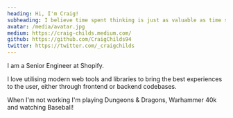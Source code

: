 ```yaml
---
heading: Hi, I'm Craig!
subheading: I believe time spent thinking is just as valuable as time spent doing
avatar: /media/avatar.jpg
medium: https://craig-childs.medium.com/
github: https://github.com/CraigChilds94
twitter: https://twitter.com/_craigchilds
---
```

I am a Senior Engineer at Shopify. 

I love utilising modern web tools and libraries to bring the best experiences to the user, either through frontend or backend codebases.

When I'm not working I'm playing Dungeons & Dragons, Warhammer 40k and watching Baseball!